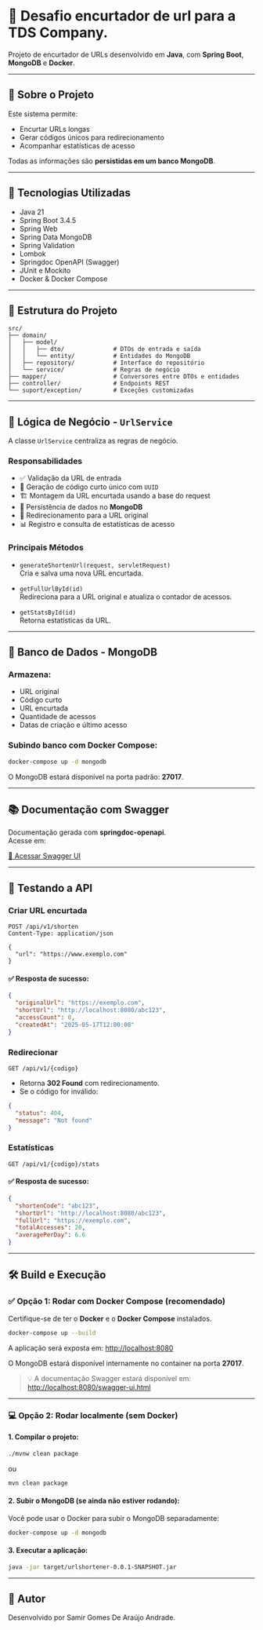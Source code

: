 # 🔗 Desafio encurtador de url para a TDS Company.

Projeto de encurtador de URLs desenvolvido em **Java**, com **Spring Boot**, **MongoDB** e **Docker**.

---

## 📌 Sobre o Projeto

Este sistema permite:

- Encurtar URLs longas
- Gerar códigos únicos para redirecionamento
- Acompanhar estatísticas de acesso

Todas as informações são **persistidas em um banco MongoDB**.

---

## 🚀 Tecnologias Utilizadas

- Java 21  
- Spring Boot 3.4.5  
- Spring Web  
- Spring Data MongoDB  
- Spring Validation  
- Lombok  
- Springdoc OpenAPI (Swagger)  
- JUnit e Mockito  
- Docker & Docker Compose  

---

## 🧱 Estrutura do Projeto

```
src/
├── domain/
│   ├── model/
│   │   ├── dto/              # DTOs de entrada e saída
│   │   └── entity/           # Entidades do MongoDB
│   ├── repository/           # Interface do repositório
│   └── service/              # Regras de negócio
├── mapper/                   # Conversores entre DTOs e entidades
├── controller/               # Endpoints REST
└── suport/exception/         # Exceções customizadas
```

---

## 🧠 Lógica de Negócio - `UrlService`

A classe `UrlService` centraliza as regras de negócio.

### Responsabilidades

- ✅ Validação da URL de entrada
- 🔐 Geração de código curto único com `UUID`
- 🏗️ Montagem da URL encurtada usando a base do request
- 💾 Persistência de dados no **MongoDB**
- 🔁 Redirecionamento para a URL original
- 📊 Registro e consulta de estatísticas de acesso

### Principais Métodos

- `generateShortenUrl(request, servletRequest)`  
  Cria e salva uma nova URL encurtada.

- `getFullUrlById(id)`  
  Redireciona para a URL original e atualiza o contador de acessos.

- `getStatsById(id)`  
  Retorna estatísticas da URL.

---

## 💾 Banco de Dados - MongoDB

### Armazena:

- URL original  
- Código curto  
- URL encurtada  
- Quantidade de acessos  
- Datas de criação e último acesso  

### Subindo banco com Docker Compose:

```bash
docker-compose up -d mongodb
```

O MongoDB estará disponível na porta padrão: **27017**.

---

## 📚 Documentação com Swagger

Documentação gerada com **springdoc-openapi**.  
Acesse em:

[🔗 Acessar Swagger UI](http://localhost:8080/swagger-ui.html)

---

## 🧪 Testando a API

### Criar URL encurtada

```http
POST /api/v1/shorten
Content-Type: application/json

{
  "url": "https://www.exemplo.com"
}
```

#### ✅ Resposta de sucesso:

```json
{
  "originalUrl": "https://exemplo.com",
  "shortUrl": "http://localhost:8080/abc123",
  "accessCount": 0,
  "createdAt": "2025-05-17T12:00:00"
}
```

### Redirecionar

```http
GET /api/v1/{codigo}
```
- Retorna **302 Found** com redirecionamento.
- Se o código for inválido:

```json
{
  "status": 404,
  "message": "Not found"
}
```

### Estatísticas

```http
GET /api/v1/{codigo}/stats
```
#### ✅ Resposta de sucesso:

```json
{
  "shortenCode": "abc123",
  "shortUrl": "http://localhost:8080/abc123",
  "fullUrl": "https://exemplo.com",
  "totalAccesses": 20,
  "averagePerDay": 6.6
}
```

---

## 🛠️ Build e Execução

### ✅ Opção 1: Rodar com Docker Compose (recomendado)

Certifique-se de ter o **Docker** e o **Docker Compose** instalados.

```bash
docker-compose up --build
```

A aplicação será exposta em: [http://localhost:8080](http://localhost:8080)

O MongoDB estará disponível internamente no container na porta **27017**.

> 💡 A documentação Swagger estará disponível em:  
> [http://localhost:8080/swagger-ui.html](http://localhost:8080/swagger-ui.html)

---

### 💻 Opção 2: Rodar localmente (sem Docker)

#### 1. Compilar o projeto:

```bash
./mvnw clean package
```
ou
```bash
mvn clean package
```

#### 2. Subir o MongoDB (se ainda não estiver rodando):

Você pode usar o Docker para subir o MongoDB separadamente:

```bash
docker-compose up -d mongodb
```

#### 3. Executar a aplicação:

```bash
java -jar target/urlshortener-0.0.1-SNAPSHOT.jar
```

---

## 📂 Autor

Desenvolvido por Samir Gomes De Araújo Andrade.
